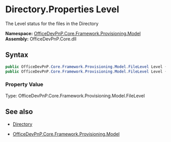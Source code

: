 # Directory.Properties Level
The Level status for the files in the Directory  

**Namespace:** [OfficeDevPnP.Core.Framework.Provisioning.Model](OfficeDevPnP.Core.Framework.Provisioning.Model.md)  
**Assembly:** OfficeDevPnP.Core.dll  
## Syntax
```C#
public OfficeDevPnP.Core.Framework.Provisioning.Model.FileLevel Level { get; }
public OfficeDevPnP.Core.Framework.Provisioning.Model.FileLevel Level { set; }
```

### Property Value
Type: OfficeDevPnP.Core.Framework.Provisioning.Model.FileLevel  

## See also
- [Directory](Directory.md) 

- [OfficeDevPnP.Core.Framework.Provisioning.Model](OfficeDevPnP.Core.Framework.Provisioning.Model.md)
